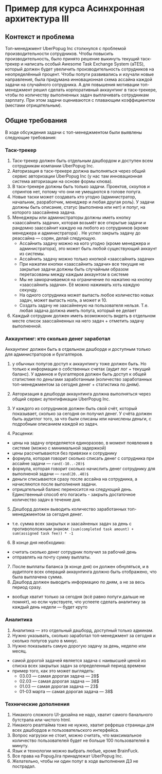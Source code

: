 # Пример для курса Асинхронная архитектура III

## Контекст и проблема

Топ-менеджмент UberPopug Inc столкнулся с проблемой производительности сотрудников. Чтобы повысить производительность, было принято решение выкинуть текущий таск-трекер и написать особый Awesome Task Exchange System (aTES), который должен будет увеличить производительность сотрудников на неопределённый процент. Чтобы попуги развивались и изучали новые направления, была придумана инновационная схема ассайна каждой задачи на случайного сотрудника. А для повышения мотивации топ-менеджмент решил сделать корпоративный аккаунтинг в таск-трекере, чтобы по количеству выполненных задач выплачивать сотрудникам зарплату. При этом задачи оцениваются с плавающим коэффициентом (местами отрицательным).

## Общие требования
В ходе обсуждения задачи с топ-менеджментом были выявлены следующие требования:

### Таск-трекер
1. Таск-трекер должен быть отдельным дашбордом и доступен всем сотрудникам компании UberPopug Inc.
2. Авторизация в таск-трекере должна выполняться через общий сервис авторизации UberPopug Inc (у нас там инновационная система авторизации на основе формы клюва).
3. В таск-трекере должны быть только задачи. Проектов, скоупов и спринтов нет, потому что они не умещаются в голове попуга.
4. Новые таски может создавать кто угодно (администратор, начальник, разработчик, менеджер и любая другая роль). У задачи должны быть описание, статус (выполнена или нет) и попуг, на которого заассайнена задача.
5. Менеджеры или администраторы должны иметь кнопку «заассайнить задачи», которая возьмёт все открытые задачи и рандомно заассайнит каждую на любого из сотрудников (кроме менеджера и администратора) . Не успел закрыть задачу до реассайна — сорян, делай следующую.
   - Ассайнить задачу можно на кого угодно (кроме менеджера и администратора), это может быть любой существующий аккаунт из системы.
   - Ассайнить задачу можно только кнопкой «заассайнить задачи»
   - При нажатии кнопки «заассайнить задачи» все текущие не закрытые задачи должны быть случайным образом перетасованы между каждым аккаунтом в системе
   - Мы не заморачиваемся на ограничение по нажатию на кнопку «заассайнить задачи». Её можно нажимать хоть каждую секунду.
   - На одного сотрудника может выпасть любое количество новых задач, может выпасть ноль, а может и 10.
   - Создать задачу не заасайненую на пользователя нельзя. Т.е. любая задача должна иметь попуга, который ее делает
6. Каждый сотрудник должен иметь возможность видеть в отдельном месте список заассайненных на него задач + отметить задачу выполненной.

### Аккаунтинг: кто сколько денег заработал
Аккаунтинг должен быть в отдельном дашборде и доступным только для администраторов и бухгалтеров.
1. у обычных попугов доступ к аккаунтингу тоже должен быть. Но только к информации о собственных счетах (аудит лог + текущий баланс). У админов и бухгалтеров должен быть доступ к общей статистике по деньгами заработанным (количество заработанных топ-менеджментом за сегодня денег + статистика по дням).

2. Авторизация в дешборде аккаунтинга должна выполняться через общий сервис аутентификации UberPopug Inc.
3. У каждого из сотрудников должен быть свой счёт, который показывает, сколько за сегодня он получил денег. У счёта должен быть аудитлог того, за что были списаны или начислены деньги, с подробным описанием каждой из задач.
4. Расценки:
 - цены на задачу определяется единоразово, в момент появления в системе (можно с минимальной задержкой)
 - цены рассчитываются без привязки к сотруднику
 - формула, которая говорит сколько списать денег с сотрудника при ассайне задачи — `rand(-10..-20)$`
 - формула, которая говорит сколько начислить денег сотруднику для выполненой задачи — `rand(20..40)$`
 - деньги списываются сразу после ассайна на сотрудника, а начисляются после выполнения задачи.
 - отрицательный баланс переносится на следующий день. Единственный способ его погасить - закрыть достаточное количество задач в течение дня.
5. Дешборд должен выводить количество заработанных топ-менеджментом за сегодня денег.
 - т.е. сумма всех закрытых и заасайненых задач за день с противоположным знаком: 
  `(sum(completed task amount) + sum(assigned task fee)) * -1`
6. В конце дня необходимо:
 - считать сколько денег сотрудник получил за рабочий день
 - отправлять на почту сумму выплаты.

7. После выплаты баланса (в конце дня) он должен обнуляться, и в аудитлоге всех операций аккаунтинга должно быть отображено, что была выплачена сумма.
8. Дашборд должен выводить информацию по дням, а не за весь период сразу.
 - вообще хватит только за сегодня (всё равно попуги дальше не помнят), но если чувствуете, что успеете сделать аналитику за каждый день недели — будет круто

### Аналитика
1. Аналитика — это отдельный дашборд, доступный только админам.
2. Нужно указывать, сколько заработал топ-менеджмент за сегодня и сколько попугов ушло в минус.
3. Нужно показывать самую дорогую задачу за день, неделю или месяц.
  - самой дорогой задачей является задача с наивысшей ценой из списка всех закрытых задач за определенный период времени
  - пример того, как это может выглядеть:
    - 03.03 — самая дорогая задача — 28$
    - 02.03 — самая дорогая задача — 38$
    - 01.03 — самая дорогая задача — 23$
    - 01-03 марта — самая дорогая задача — 38$

### Технические дополнения
1. Никакого сложного UI-дизайна не надо, хватит самого банального бутстрапа или чистого html.
2. Никакого реалтайма тоже не нужно, хватит рефреша страницы для всех дашбордов и пользовательского интерфейса.
3. Вопрос нагрузки не стоит, можно считать, что максимальное количество пользователей будет не больше 100 пользователей в минуту.
4. Язык и технологии можно выбрать любые, кроме BrainFuck.
5. Все права на PopugJira принадлежат UberPopug Inc.
6. Желательно, чтобы ни один попуг в ходе выполнения ДЗ не пострадал.



